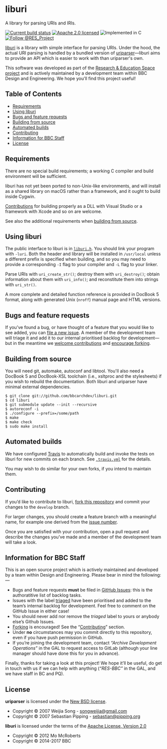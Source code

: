 # liburi

A library for parsing URIs and IRIs.

[![Current build status][travis]](https://travis-ci.org/bbcarchdev/liburi)
[![Apache 2.0 licensed][license]](#license)
![Implemented in C][language]
[![Follow @RES_Project][twitter]](https://twitter.com/RES_Project)

[liburi](https://github.com/bbcarchdev/liburi) is a library with simple interface for parsing
URIs. Under the hood, the actual URI parsing is handled by a bundled version of
[uriparser](http://uriparser.sourceforge.net/)—liburi aims to provide
an API which is easier to work with than uriparser's own.

This software was developed as part of the [Research & Education Space project](https://bbcarchdev.github.io/res/) and is actively maintained by a development team within BBC Design and Engineering. We hope you’ll find this project useful!

## Table of Contents

* [Requirements](#requirements)
* [Using liburi](#using-liburi)
* [Bugs and feature requests](#bugs-and-feature-requests)
* [Building from source](#building-from-source)
* [Automated builds](#automated-builds)
* [Contributing](#contributing)
* [Information for BBC Staff](#information-for-bbc-staff)
* [License](#license)

## Requirements

There are no special build requirements; a working C compiler and build
environment will be sufficient.

liburi has not yet been ported to non-Unix-like environments, and will install
as a shared library on macOS rather than a framework, and it ought to build
inside Cygwin.

[Contributions](#contributing) for building properly as a DLL with Visual
Studio or a framework with Xcode and so on are welcome.

See also the additional requirements when [building from source](#building-from-source).

## Using liburi

The public interface to liburi is in [`liburi.h`](liburi.h). You should link
your program with `-luri`. Both the header and library will be installed in
`/usr/local` unless a different prefix is specified when building, and so you
may need to provide a corresponding `-I` flag to your compiler and `-L` flag to
your linker.

Parse URIs with `uri_create_str()`; destroy them with `uri_destroy()`; obtain
information about them with `uri_info()`; and reconstitute them into strings
with `uri_str()`.

A more complete and detailed function reference is provided in DocBook 5 format,
along with generated Unix (`nroff`) manual page and HTML versions.

## Bugs and feature requests

If you’ve found a bug, or have thought of a feature that you would like to
see added, you can [file a new issue](https://github.com/bbcarchdev/liburi/issues). A member of the development team will triage it and add it to our internal prioritised backlog for development—but in the meantime we [welcome contributions](#contributing) and [encourage forking](https://github.com/bbcarchdev/liburi/fork).

## Building from source

You will need git, automake, autoconf and libtool. You'll also need a
DocBook 5 and DocBook-XSL toolchain (i.e., xsltproc and the stylesheets)
if you wish to rebuild the documentation. Both liburi and uriparser have
minimal external dependencies.

    $ git clone git://github.com/bbcarchdev/liburi.git
    $ cd liburi
    $ git submodule update --init --recursive
    $ autoreconf -i
    $ ./configure --prefix=/some/path
    $ make
    $ make check
    $ sudo make install

## Automated builds

We have configured [Travis](https://travis-ci.org/bbcarchdev/liburi) to automatically build and invoke the tests on liburi for new commits on each branch. See [`.travis.yml`](.travis.yml) for the details.

You may wish to do similar for your own forks, if you intend to maintain them.

## Contributing

If you’d like to contribute to liburi, [fork this repository](https://github.com/bbcarchdev/liburi/fork) and commit your changes to the
`develop` branch.

For larger changes, you should create a feature branch with
a meaningful name, for example one derived from the [issue number](https://github.com/bbcarchdev/liburi/issues/).

Once you are satisfied with your contribution, open a pull request and describe
the changes you’ve made and a member of the development team will take a look.

## Information for BBC Staff

This is an open source project which is actively maintained and developed
by a team within Design and Engineering. Please bear in mind the following:—

* Bugs and feature requests **must** be filed in [GitHub Issues](https://github.com/bbcarchdev/liburi/issues): this is the authoratitive list of backlog tasks.
* Issues with the label [triaged](https://github.com/bbcarchdev/liburi/issues?q=is%3Aopen+is%3Aissue+label%3Atriaged) have been prioritised and added to the team’s internal backlog for development. Feel free to comment on the GitHub Issue in either case!
* You should never add nor remove the *triaged* label to yours or anybody else’s Github Issues.
* [Forking](https://github.com/bbcarchdev/liburi/fork) is encouraged! See the “[Contributing](#contributing)” section.
* Under **no** circumstances may you commit directly to this repository, even if you have push permission in GitHub.
* If you’re joining the development team, contact *“Archive Development Operations”* in the GAL to request access to GitLab (although your line manager should have done this for you in advance).

Finally, thanks for taking a look at this project! We hope it’ll be useful, do get in touch with us if we can help with anything (*“RES-BBC”* in the GAL, and we have staff in BC and PQ).

## License

**uriparser** is licensed under the [New BSD license](http://uriparser.git.sourceforge.net/git/gitweb.cgi?p=uriparser/uriparser;a=blob;f=COPYING).

* Copyright © 2007 Weijia Song - <songweijia@gmail.com>
* Copyright © 2007 Sebastian Pipping - <sebastian@pipping.org>

**liburi** is licensed under the terms of the [Apache License, Version 2.0](http://www.apache.org/licenses/LICENSE-2.0)

* Copyright © 2012 Mo McRoberts
* Copyright © 2014-2017 BBC

[travis]: https://img.shields.io/travis/bbcarchdev/liburi.svg
[license]: https://img.shields.io/badge/license-Apache%202.0-blue.svg
[language]: https://img.shields.io/badge/implemented%20in-C-yellow.svg 
[twitter]: https://img.shields.io/twitter/url/http/shields.io.svg?style=social&label=Follow%20@RES_Project
